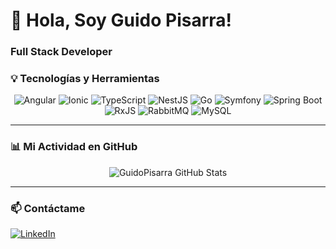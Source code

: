 # 👋 Hola, Soy Guido Pisarra!
### Full Stack Developer

### 💡 Tecnologías y Herramientas
<p align="center">
    <img src="https://img.shields.io/badge/Angular-DD0031?style=for-the-badge&logo=angular&logoColor=white" alt="Angular">
    <img src="https://img.shields.io/badge/Ionic-3880FF?style=for-the-badge&logo=ionic&logoColor=white" alt="Ionic">
    <img src="https://img.shields.io/badge/TypeScript-3178C6?style=for-the-badge&logo=typescript&logoColor=white" alt="TypeScript">
    <img src="https://img.shields.io/badge/NestJS-E0234E?style=for-the-badge&logo=nestjs&logoColor=white" alt="NestJS">
    <img src="https://img.shields.io/badge/Golang-00ADD8?style=for-the-badge&logo=go&logoColor=white" alt="Go">
    <img src="https://img.shields.io/badge/Symfony-000000?style=for-the-badge&logo=symfony&logoColor=white" alt="Symfony">
    <img src="https://img.shields.io/badge/Spring_Boot-6DB33F?style=for-the-badge&logo=spring-boot&logoColor=white" alt="Spring Boot">
    <img src="https://img.shields.io/badge/RxJS-B727F4?style=for-the-badge&logo=reactivex&logoColor=white" alt="RxJS">
    <img src="https://img.shields.io/badge/RabbitMQ-FF6600?style=for-the-badge&logo=rabbitmq&logoColor=white" alt="RabbitMQ">
    <img src="https://img.shields.io/badge/MySQL-4479A1?style=for-the-badge&logo=mysql&logoColor=white" alt="MySQL">
</p>

---
### 📊 Mi Actividad en GitHub

<p align="center">
  <img src="https://github-readme-stats.vercel.app/api?username=GuidoPisarra&show_icons=true&theme=vue-dark&hide_title=true&hide_border=true" alt="GuidoPisarra GitHub Stats" />
</p>

---
### 📫 Contáctame

[![LinkedIn](https://img.shields.io/badge/LinkedIn-0077B5?style=for-the-badge&logo=linkedin&logoColor=white)](https://www.linkedin.com/in/pisarraguido-fullstack/)
